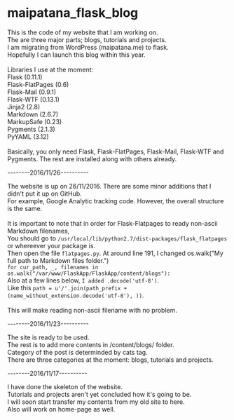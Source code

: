 # maipatana_flask_blog

This is the code of my website that I am working on.<br>
The are three major parts; blogs, tutorials and projects.<br>
I am migrating from WordPress (maipatana.me) to flask.<br>
Hopefully I can launch this blog within this year.<br>
<br>
Libraries I use at the moment:<br>
Flask (0.11.1)<br>
Flask-FlatPages (0.6)<br>
Flask-Mail (0.9.1)<br>
Flask-WTF (0.13.1)<br>
Jinja2 (2.8)<br>
Markdown (2.6.7)<br>
MarkupSafe (0.23)<br>
Pygments (2.1.3)<br>
PyYAML (3.12)<br>
<br>
Basically, you only need Flask, Flask-FlatPages, Flask-Mail, Flask-WTF and Pygments. The rest are installed along with others already.

--------2016/11/26----------

The website is up on 26/11/2016. There are some minor additions that I didn't put it up on GitHub.<br>
For example, Google Analytic tracking code. However, the overall structure is the same.<br>
<br>
It is important to note that in order for Flask-Flatpages to ready non-ascii Markdown filenames, <br>
You should go to `/usr/local/lib/python2.7/dist-packages/flask_flatpages` or whereever your package is.<br>
Then open the file `flatpages.py`. At around line 191, I changed os.walk("My full path to Markdown files folder.")<br>
`for cur_path, _, filenames in os.walk("/var/www/FlaskApp/FlaskApp/content/blogs"):`<br>
Also at a few lines below, `I added .decode('utf-8')`.<br>
Like this `path = u'/'.join(path_prefix + (name_without_extension.decode('utf-8'), ))`.<br>
<br>
This will make reading non-ascii filename with no problem.<br>

--------2016/11/23----------

The site is ready to be used.<br>
The rest is to add more contents in /content/blogs/ folder.<br>
Category of the post is determinded by cats tag.<br>
There are three categories at the moment: blogs, tutorials and projects.<br>

--------2016/11/17----------

I have done the skeleton of the website.<br>
Tutorials and projects aren't yet concluded how it's going to be.<br>
I will soon start transfer my contents from my old site to here.<br>
Also will work on home-page as well.

